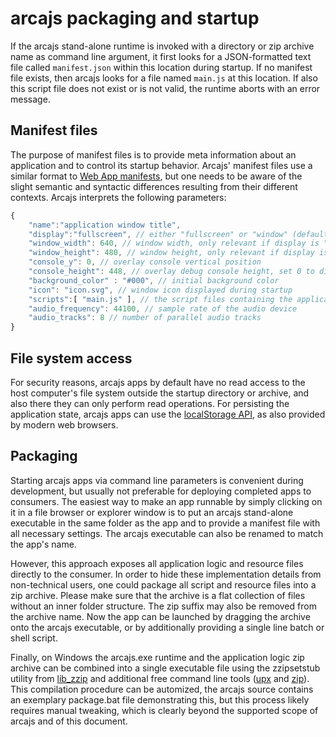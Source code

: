 # arcajs packaging and startup

If the arcajs stand-alone runtime is invoked with a directory or zip archive
name as command line argument, it first looks for a JSON-formatted text file
called `manifest.json` within this location during startup. If no manifest file
exists, then arcajs looks for a file named `main.js` at this location. If also
this script file does not exist or is not valid, the runtime aborts with an
error message.

## Manifest files

The purpose of manifest files is to provide meta information about an
application and to control its startup behavior. Arcajs' manifest files use a
similar format to
[Web App manifests](https://developer.mozilla.org/docs/Web/Manifest), but
one needs to be aware of the slight semantic and syntactic differences resulting
from their different contexts. Arcajs interprets the following parameters:

```javascript
{
	"name":"application window title",
	"display":"fullscreen", // either "fullscreen" or "window" (default)
	"window_width": 640, // window width, only relevant if display is "window"
	"window_height": 480, // window height, only relevant if display is "window"
	"console_y": 0, // overlay console vertical position
	"console_height": 448, // overlay debug console height, set 0 to disable
	"background_color" : "#000", // initial background color
	"icon": "icon.svg", // window icon displayed during startup
	"scripts":[ "main.js" ], // the script files containing the application logic
	"audio_frequency": 44100, // sample rate of the audio device
	"audio_tracks": 8 // number of parallel audio tracks
}
```

## File system access

For security reasons, arcajs apps by default have no read access to the host 
computer's file system outside the startup directory or archive, and also there
they can only perform read operations. For persisting the application state,
arcajs apps can use the [localStorage API](https://developer.mozilla.org/docs/Web/API/Window/localStorage),
as also provided by modern web browsers.

## Packaging

Starting arcajs apps via command line parameters is convenient during
development, but usually not preferable for deploying completed apps to
consumers. The easiest way to make an app runnable by simply clicking on it in a
file browser or explorer window is to put an arcajs stand-alone executable in
the same folder as the app and to provide a manifest file with all necessary
settings. The arcajs executable can also be renamed to match the app's name.

However, this approach exposes all application logic and resource files
directly to the consumer. In order to hide these implementation details from
non-technical users, one could package all script and resource files into a zip
archive. Please make sure that the archive is a flat collection of files without
an inner folder structure. The zip suffix may also be removed from the archive
name. Now the app can be launched by dragging the archive onto the arcajs
executable, or by additionally providing a single line batch or shell script.

Finally, on Windows the arcajs.exe runtime and the application logic zip archive
can be combined into a single executable file using the zzipsetstub utility from
[lib_zzip](https://github.com/xriss/gamecake/blob/master/lib_zzip/test/zzipsetstub.c)
and additional free command line tools ([upx](https://upx.github.io/) and
[zip](http://http://infozip.sourceforge.net/)). This compilation procedure
can be automized, the arcajs source contains an exemplary package.bat file
demonstrating this, but this process likely requires manual tweaking, which is
clearly beyond the supported scope of arcajs and of this document.
